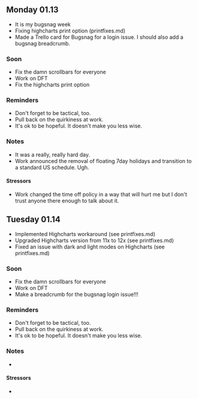## Monday 01.13

- It is my bugsnag week
- Fixing highcharts print option (printfixes.md)
- Made a Trello card for Bugsnag for a login issue. I should also add a bugsnag breadcrumb.

### Soon

- Fix the damn scrollbars for everyone
- Work on DFT
- Fix the highcharts print option

### Reminders

- Don't forget to be tactical, too.
- Pull back on the quirkiness at work.
- It's ok to be hopeful. It doesn't make you less wise.

### Notes

- It was a really, really hard day.
- Work announced the removal of floating 7day holidays and transition to a standard US schedule. Ugh.

#### Stressors

- Work changed the time off policy in a way that will hurt me but I don't trust anyone there enough to talk about it.

## Tuesday 01.14

- Implemented Highcharts workaround (see printfixes.md)
- Upgraded Highcharts version from 11x to 12x (see printfixes.md)
- Fixed an issue with dark and light modes on Highcharts (see printfixes.md)

### Soon

- Fix the damn scrollbars for everyone
- Work on DFT
- Make a breadcrumb for the bugsnag login issue!!!

### Reminders

- Don't forget to be tactical, too.
- Pull back on the quirkiness at work.
- It's ok to be hopeful. It doesn't make you less wise.

### Notes

-

#### Stressors

- 
